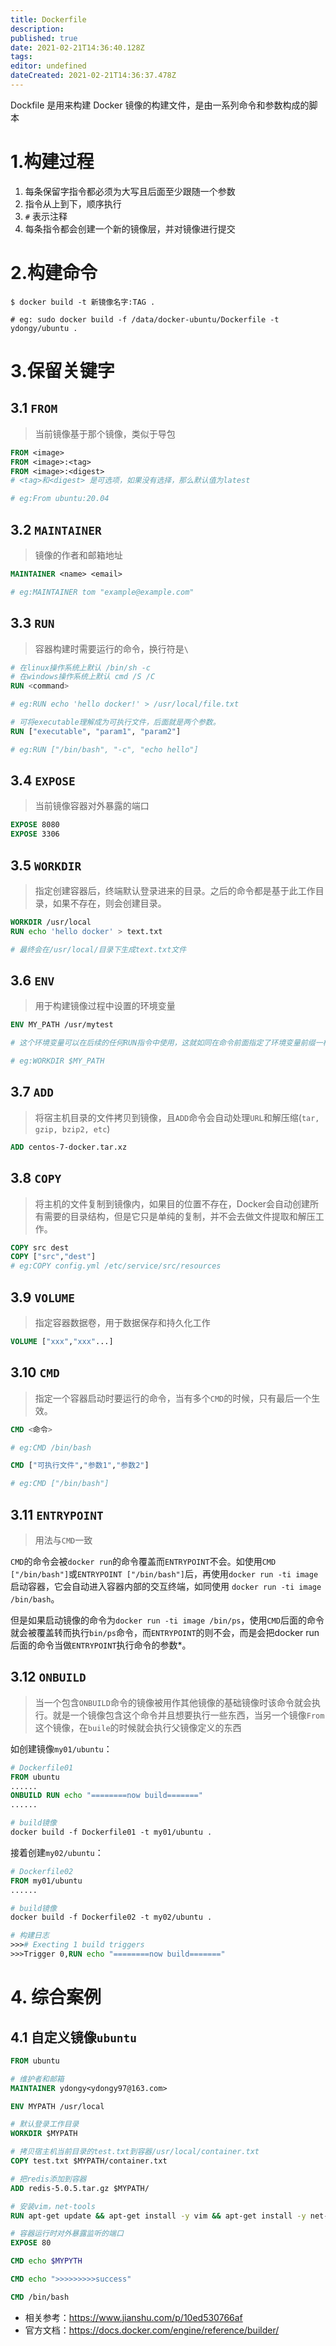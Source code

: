 ```yaml
---
title: Dockerfile
description: 
published: true
date: 2021-02-21T14:36:40.128Z
tags: 
editor: undefined
dateCreated: 2021-02-21T14:36:37.478Z
---
```


Dockfile 是用来构建 Docker 镜像的构建文件，是由一系列命令和参数构成的脚本

# 1.构建过程

1. 每条保留字指令都必须为大写且后面至少跟随一个参数
2. 指令从上到下，顺序执行
3. `#` 表示注释
4. 每条指令都会创建一个新的镜像层，并对镜像进行提交

# 2.构建命令

```shell
$ docker build -t 新镜像名字:TAG .

# eg: sudo docker build -f /data/docker-ubuntu/Dockerfile -t ydongy/ubuntu . 
```

# 3.保留关键字

## 3.1 `FROM`

> 当前镜像基于那个镜像，类似于导包

```dockerfile
FROM <image>
FROM <image>:<tag>
FROM <image>:<digest>
# <tag>和<digest> 是可选项，如果没有选择，那么默认值为latest

# eg:From ubuntu:20.04
```

## 3.2 `MAINTAINER`

> 镜像的作者和邮箱地址

```dockerfile
MAINTAINER <name> <email>

# eg:MAINTAINER tom "example@example.com"
```

## 3.3 `RUN`

> 容器构建时需要运行的命令，换行符是`\`

```dockerfile
# 在linux操作系统上默认 /bin/sh -c
# 在windows操作系统上默认 cmd /S /C
RUN <command>

# eg:RUN echo 'hello docker!' > /usr/local/file.txt

# 可将executable理解成为可执行文件，后面就是两个参数。
RUN ["executable", "param1", "param2"] 

# eg:RUN ["/bin/bash", "-c", "echo hello"]
```

## 3.4 `EXPOSE`

> 当前镜像容器对外暴露的端口

```dockerfile
EXPOSE 8080 
EXPOSE 3306
```

## 3.5 `WORKDIR`

> 指定创建容器后，终端默认登录进来的目录。之后的命令都是基于此工作目录，如果不存在，则会创建目录。

```dockerfile
WORKDIR /usr/local
RUN echo 'hello docker' > text.txt

# 最终会在/usr/local/目录下生成text.txt文件
```

## 3.6 `ENV`

> 用于构建镜像过程中设置的环境变量

```dockerfile
ENV MY_PATH /usr/mytest

# 这个环境变量可以在后续的任何RUN指令中使用，这就如同在命令前面指定了环境变量前缀一样；也可以在其它指令中直接使用这些环境变量，

# eg:WORKDIR $MY_PATH
```

## 3.7 `ADD`

> 将宿主机目录的文件拷贝到镜像，且`ADD`命令会自动处理`URL`和解压缩(`tar, gzip, bzip2, etc`)

```dockerfile
ADD centos-7-docker.tar.xz
```

## 3.8 `COPY`

> 将主机的文件复制到镜像内，如果目的位置不存在，Docker会自动创建所有需要的目录结构，但是它只是单纯的复制，并不会去做文件提取和解压工作。

```dockerfile
COPY src dest
COPY ["src","dest"]
# eg:COPY config.yml /etc/service/src/resources
```

## 3.9 `VOLUME`

> 指定容器数据卷，用于数据保存和持久化工作

```dockerfile
VOLUME ["xxx","xxx"...]
```

## 3.10 `CMD`

> 指定一个容器启动时要运行的命令，当有多个`CMD`的时候，只有最后一个生效。

```dockerfile
CMD <命令>

# eg:CMD /bin/bash

CMD ["可执行文件","参数1","参数2"]

# eg:CMD ["/bin/bash"]
```

## 3.11 `ENTRYPOINT`

> 用法与`CMD`一致

`CMD`的命令会被` docker run `的命令覆盖而`ENTRYPOINT`不会。如使用`CMD ["/bin/bash"]`或`ENTRYPOINT ["/bin/bash"]`后，再使用`docker run -ti image`启动容器，它会自动进入容器内部的交互终端，如同使用
 `docker run -ti image /bin/bash`。

但是如果启动镜像的命令为`docker run -ti image /bin/ps`，使用`CMD`后面的命令就会被覆盖转而执行`bin/ps`命令，而`ENTRYPOINT`的则不会，而是会把docker run 后面的命令当做`ENTRYPOINT`执行命令的参数*。

## 3.12 `ONBUILD`

> 当一个包含`ONBUILD`命令的镜像被用作其他镜像的基础镜像时该命令就会执行。就是一个镜像包含这个命令并且想要执行一些东西，当另一个镜像`From`这个镜像，在`buile`的时候就会执行父镜像定义的东西

如创建镜像`my01/ubuntu`：

```dockerfile
# Dockerfile01
FROM ubuntu
......
ONBUILD RUN echo "========now build======="
......

# build镜像
docker build -f Dockerfile01 -t my01/ubuntu .
```

接着创建`my02/ubuntu`：

```dockerfile
# Dockerfile02
FROM my01/ubuntu
......

# build镜像
docker build -f Dockerfile02 -t my02/ubuntu .

# 构建日志
>>># Execting 1 build triggers
>>>Trigger 0,RUN echo "========now build======="
```

# 4. 综合案例

## 4.1 自定义镜像`ubuntu`

```dockerfile
FROM ubuntu

# 维护者和邮箱
MAINTAINER ydongy<ydongy97@163.com>

ENV MYPATH /usr/local

# 默认登录工作目录
WORKDIR $MYPATH

# 拷贝宿主机当前目录的test.txt到容器/usr/local/container.txt
COPY test.txt $MYPATH/container.txt

# 把redis添加到容器
ADD redis-5.0.5.tar.gz $MYPATH/

# 安装vim，net-tools
RUN apt-get update && apt-get install -y vim && apt-get install -y net-tools --fix-missing

# 容器运行时对外暴露监听的端口
EXPOSE 80

CMD echo $MYPYTH

CMD echo ">>>>>>>>>success"

CMD /bin/bash
```

- 相关参考：https://www.jianshu.com/p/10ed530766af
- 官方文档：https://docs.docker.com/engine/reference/builder/
